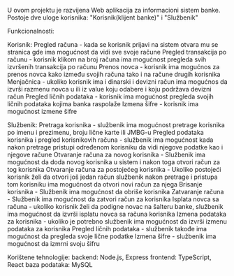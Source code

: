 U ovom projektu je razvijena Web aplikacija za informacioni sistem banke.
Postoje dve uloge korisnika: "Korisnik(klijent banke)" i "Službenik"

Funkcionalnosti:

  Korisnik:
    Pregled računa - kada se korisnik prijavi na sistem otvara mu se stranica gde ima mogućnost da vidi sve svoje račune
    Pregled transakcija po računu - korisnik klikom na broj računa ima mogućnost pregleda svih izvršenih transakcija po računu
    Prenos novca - korisnik ima mogućnos za prenos novca kako između svojih računa tako i na račune drugih korisnika
    Menjačnica - ukoliko korisnik ima i dinarski i devizni račun ima mogućnos da izvrši razmenu novca u ili iz value koju odabere i koju podržava devizni račun
    Pregled ličnih podataka - korisnik ima mogućnost pregleda svojih ličnih podataka kojima banka raspolaže
    Izmena šifre - korisnik ima mogućnost izmene šifre

  Službenik:
    Pretraga korisnika - službenik ima mogućnost pretrage korisnika po imenu i prezimenu, broju lične karte ili JMBG-u
    Pregled podataka korisnika i pregled korisnikovih računa - službenik ima mogućnost kada nakon pretrage pristupi određenom korisniku da vidi njegove podatke kao i njegove račune
    Otvaranje računa za novog korisnika - Službenik ima mogućnost da doda novog korisnika u sistem i nakon toga otvori račun za tog korisnika
    Otvaranje računa za postojećeg korisnika - Ukoliko postojeći korisnik želi da otvori još jedan račun službenik nakon pretrage i pristupa tom korisniku ima mogućnost da otvori novi račun za njega
    Brisanje korisnika - Službenik ima mogućnost da obriše korisnika
    Zatvaranje računa - Službenik ima mogućnost da zatvori račun za korisnika
    Isplata novca sa računa - ukoliko korisnik želi da podigne novac na šalteru banke, službenik ima mogućnost da izvrši isplatu novca sa računa korisnika
    Izmena podataka za korisnika - ukoliko je potrebno službenik ima mogućnost da izvrši izmenu podataka za korisnika
    Pregled ličnih podataka - službenik takođe ima mogućnost da pregleda svoje lične podatke
    Izmena šifre - službenik ima mogućnost da izmrni svoju šifru

Korištene tehnologije:
  backend: Node.js, Express
  frontend: TypeScript, React
  baza podataka: MySQL
